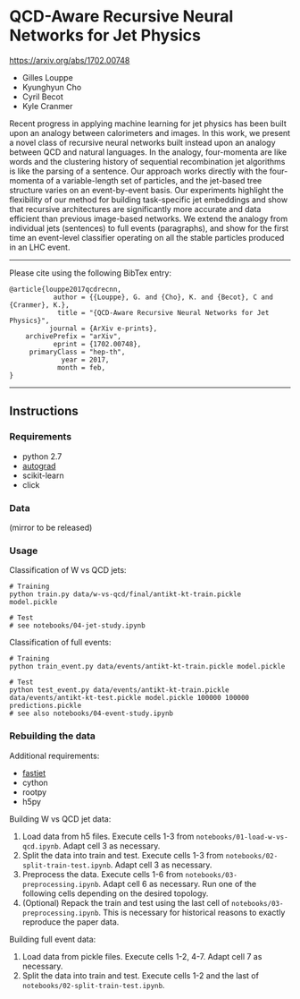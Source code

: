 # QCD-Aware Recursive Neural Networks for Jet Physics
https://arxiv.org/abs/1702.00748

* Gilles Louppe
* Kyunghyun Cho
* Cyril Becot
* Kyle Cranmer

Recent progress in applying machine learning for jet physics has been built upon an analogy between calorimeters and images. In this work, we present a novel class of recursive neural networks built instead upon an analogy between QCD and natural languages. In the analogy, four-momenta are like words and the clustering history of sequential recombination jet algorithms is like the parsing of a sentence. Our approach works directly with the four-momenta of a variable-length set of particles, and the jet-based tree structure varies on an event-by-event basis. Our experiments highlight the flexibility of our method for building task-specific jet embeddings and show that recursive architectures are significantly more accurate and data efficient than previous image-based networks. We extend the analogy from individual jets (sentences) to full events (paragraphs), and show for the first time an event-level classifier operating on all the stable particles produced in an LHC event.

---

Please cite using the following BibTex entry:

```
@article{louppe2017qcdrecnn,
           author = {{Louppe}, G. and {Cho}, K. and {Becot}, C and {Cranmer}, K.},
            title = "{QCD-Aware Recursive Neural Networks for Jet Physics}",
          journal = {ArXiv e-prints},
    archivePrefix = "arXiv",
           eprint = {1702.00748},
     primaryClass = "hep-th",
             year = 2017,
            month = feb,
}
```

---

## Instructions

### Requirements

- python 2.7
- [autograd](https://github.com/HIPS/autograd/tree/master/autograd)
- scikit-learn
- click

### Data

(mirror to be released)

### Usage

Classification of W vs QCD jets:

```
# Training
python train.py data/w-vs-qcd/final/antikt-kt-train.pickle model.pickle

# Test
# see notebooks/04-jet-study.ipynb
```

Classification of full events:

```
# Training
python train_event.py data/events/antikt-kt-train.pickle model.pickle

# Test
python test_event.py data/events/antikt-kt-train.pickle data/events/antikt-kt-test.pickle model.pickle 100000 100000 predictions.pickle
# see also notebooks/04-event-study.ipynb
```

### Rebuilding the data

Additional requirements:

- [fastjet](http://fastjet.fr/)
- cython
- rootpy
- h5py

Building W vs QCD jet data:
1. Load data from h5 files. Execute cells 1-3 from `notebooks/01-load-w-vs-qcd.ipynb`. Adapt cell 3 as necessary.
2. Split the data into train and test. Execute cells 1-3 from `notebooks/02-split-train-test.ipynb`. Adapt cell 3 as necessary.
3. Preprocess the data. Execute cells 1-6 from `notebooks/03-preprocessing.ipynb`.
Adapt cell 6 as necessary. Run one of the following cells depending on the desired topology.
4. (Optional) Repack the train and test using the last cell of `notebooks/03-preprocessing.ipynb`. This is necessary for historical reasons to exactly reproduce the paper data.

Building full event data:
1. Load data from pickle files. Execute cells 1-2, 4-7. Adapt cell 7 as necessary.
2. Split the data into train and test. Execute cells 1-2 and the last of `notebooks/02-split-train-test.ipynb`.

